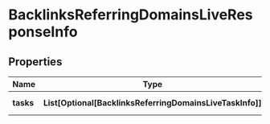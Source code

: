 # BacklinksReferringDomainsLiveResponseInfo


## Properties

| Name | Type | Description | Notes |
|------------ | ------------- | ------------- | -------------|
**tasks** | **List[Optional[BacklinksReferringDomainsLiveTaskInfo]]** | array of tasks |[optional]|